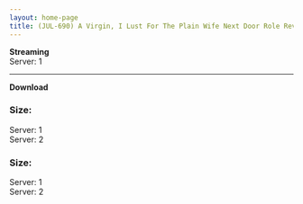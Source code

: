```yaml
---
layout: home-page
title: (JUL-690) A Virgin, I Lust For The Plain Wife Next Door Role Reversal A Sweaty Reverse Hold Intercourse That Taught Me How To Fuck. Mina Kitano
---
```

<b>Streaming</b><br />
Server: 1

<hr />

<b>Download</b>
<h3>Size: </h3>
Server: 1<br />
Server: 2<br />

<h3>Size: </h3>
Server: 1<br />
Server: 2<br />
